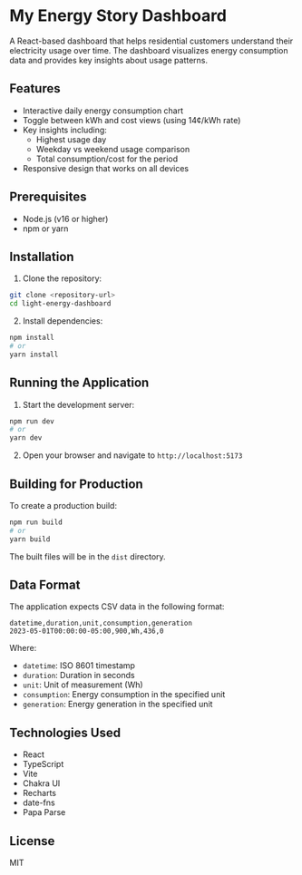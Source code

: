 # My Energy Story Dashboard

A React-based dashboard that helps residential customers understand their electricity usage over time. The dashboard visualizes energy consumption data and provides key insights about usage patterns.

## Features

- Interactive daily energy consumption chart
- Toggle between kWh and cost views (using 14¢/kWh rate)
- Key insights including:
  - Highest usage day
  - Weekday vs weekend usage comparison
  - Total consumption/cost for the period
- Responsive design that works on all devices

## Prerequisites

- Node.js (v16 or higher)
- npm or yarn

## Installation

1. Clone the repository:
```bash
git clone <repository-url>
cd light-energy-dashboard
```

2. Install dependencies:
```bash
npm install
# or
yarn install
```

## Running the Application

1. Start the development server:
```bash
npm run dev
# or
yarn dev
```

2. Open your browser and navigate to `http://localhost:5173`

## Building for Production

To create a production build:

```bash
npm run build
# or
yarn build
```

The built files will be in the `dist` directory.

## Data Format

The application expects CSV data in the following format:

```csv
datetime,duration,unit,consumption,generation
2023-05-01T00:00:00-05:00,900,Wh,436,0
```

Where:
- `datetime`: ISO 8601 timestamp
- `duration`: Duration in seconds
- `unit`: Unit of measurement (Wh)
- `consumption`: Energy consumption in the specified unit
- `generation`: Energy generation in the specified unit

## Technologies Used

- React
- TypeScript
- Vite
- Chakra UI
- Recharts
- date-fns
- Papa Parse

## License

MIT
